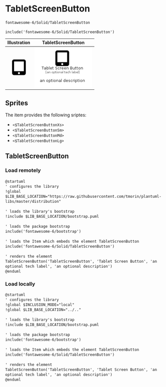 # TabletScreenButton


```text
fontawesome-6/Solid/TabletScreenButton
```

```text
include('fontawesome-6/Solid/TabletScreenButton')
```



| Illustration | TabletScreenButton |
| :---: | :---: |
| ![illustration for Illustration](../../fontawesome-6/Solid/TabletScreenButton.png) | ![illustration for TabletScreenButton](../../fontawesome-6/Solid/TabletScreenButton.Local.png) |



## Sprites
The item provides the following sriptes:

- `<$TabletScreenButtonXs>`
- `<$TabletScreenButtonSm>`
- `<$TabletScreenButtonMd>`
- `<$TabletScreenButtonLg>`





## TabletScreenButton

### Load remotely
```plantuml
@startuml
' configures the library
!global $LIB_BASE_LOCATION="https://raw.githubusercontent.com/tmorin/plantuml-libs/master/distribution"

' loads the library's bootstrap
!include $LIB_BASE_LOCATION/bootstrap.puml

' loads the package bootstrap
include('fontawesome-6/bootstrap')

' loads the Item which embeds the element TabletScreenButton
include('fontawesome-6/Solid/TabletScreenButton')

' renders the element
TabletScreenButton('TabletScreenButton', 'Tablet Screen Button', 'an optional tech label', 'an optional description')
@enduml
```

### Load locally
```plantuml
@startuml
' configures the library
!global $INCLUSION_MODE="local"
!global $LIB_BASE_LOCATION="../.."

' loads the library's bootstrap
!include $LIB_BASE_LOCATION/bootstrap.puml

' loads the package bootstrap
include('fontawesome-6/bootstrap')

' loads the Item which embeds the element TabletScreenButton
include('fontawesome-6/Solid/TabletScreenButton')

' renders the element
TabletScreenButton('TabletScreenButton', 'Tablet Screen Button', 'an optional tech label', 'an optional description')
@enduml
```

